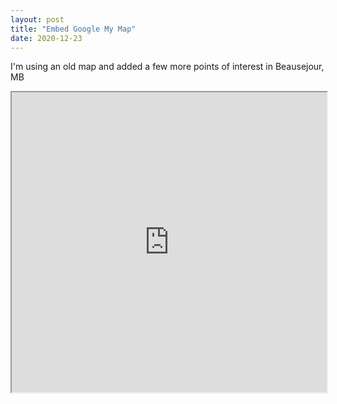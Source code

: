 ```yaml
---
layout: post
title: "Embed Google My Map"
date: 2020-12-23
---
```


I'm using an old map and added a few more points of interest in Beausejour, MB
<iframe src="https://www.google.com/maps/d/u/0/embed?mid=1MOQyk2n91Ax6WTJkVrJbIGvg188" width="100%" height="480"></iframe>
